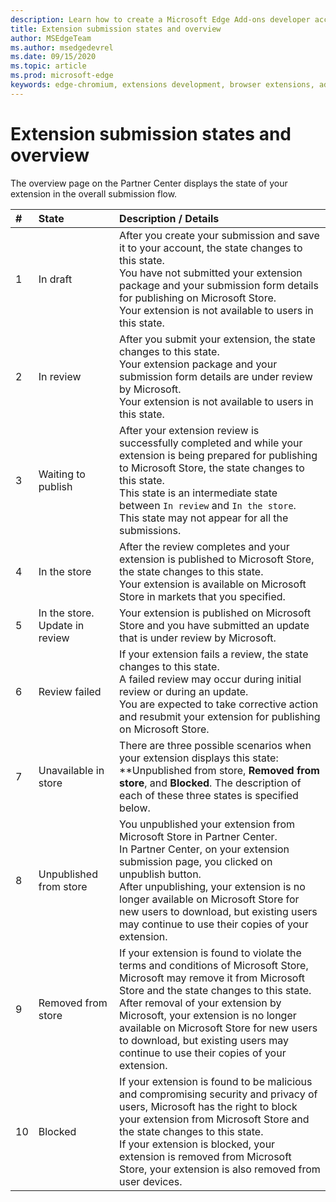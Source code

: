 ```yaml
---
description: Learn how to create a Microsoft Edge Add-ons developer account on Partner center.
title: Extension submission states and overview
author: MSEdgeTeam
ms.author: msedgedevrel
ms.date: 09/15/2020
ms.topic: article
ms.prod: microsoft-edge
keywords: edge-chromium, extensions development, browser extensions, addons, partner center, developer
---
```


# Extension submission states and overview  

The overview page on the Partner Center displays the state of your extension in the overall submission flow.  

| # |  State |  Description / Details |  
|:--- |:--- |:--- |  
| 1 |  In draft |  After you create your submission and save it to your account, the state changes to this state.  <br />  You have not submitted your extension package and your submission form details for publishing on Microsoft Store.  <br />  Your extension is not available to users in this state.  |  
| 2|  In review |  After you submit your extension, the state changes to this state.  <br />  Your extension package and your submission form details are under review by Microsoft.  <br />  Your extension is not available to users in this state.  |  
| 3|  Waiting to publish |  After your extension review is successfully completed and while your extension is being prepared for publishing to Microsoft Store, the state changes to this state.  <br />  This state is an intermediate state between `In review` and `In the store`.  <br />  This state may not appear for all the submissions.  |  
| 4|  In the store |  After the review completes and your extension is published to Microsoft Store, the state changes to this state.  <br />  Your extension is available on Microsoft Store in markets that you specified.  |  
| 5 |  In the store.  Update in review |  Your extension is published on Microsoft Store and you have submitted an update that is under review by Microsoft.  |  
| 6 |  Review failed |  If your extension fails a review, the state changes to this state.  <br />  A failed review may occur during initial review or during an update.  <br />  You are expected to take corrective action and resubmit your extension for publishing on Microsoft Store.  |  
| 7 |  Unavailable in store |  There are three possible scenarios when your extension displays this state:  **Unpublished from store, **Removed from store**, and **Blocked**.  The description of each of these three states is specified below.  |  
| 8 |  Unpublished from store |  You unpublished your extension from Microsoft Store in Partner Center.  <br />  In Partner Center, on your extension submission page, you clicked on unpublish button.  <br />  After unpublishing, your extension is no longer available on Microsoft Store for new users to download, but existing users may continue to use their copies of your extension.  |  
| 9 |  Removed from store |  If your extension is found to violate the terms and conditions of Microsoft Store, Microsoft may remove it from Microsoft Store and the state changes to this state.  <br />  After removal of your extension by Microsoft, your extension is no longer available on Microsoft Store for new users to download, but existing users may continue to use their copies of your extension.  |  
| 10 |  Blocked |  If your extension is found to be malicious and compromising security and privacy of users, Microsoft has the right to block your extension from Microsoft Store and the state changes to this state.  <br />  If your extension is blocked, your extension is removed from Microsoft Store, your extension is also removed from user devices.  |  
